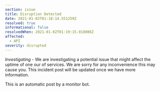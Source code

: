 ```yaml
---
section: issue
title: Disruption Detected
date: 2021-01-02T01:18:14.551259Z
resolved: true
informational: false
resolvedWhen: 2021-01-02T01:19:15.018086Z
affected:
  - API
severity: disrupted
---
```

*Investigating* - We are investigating a potential issue that might affect the uptime of one our of services. We are sorry for any inconvenience this may cause you. This incident post will be updated once we have more information.

This is an automatic post by a monitor bot.
        
